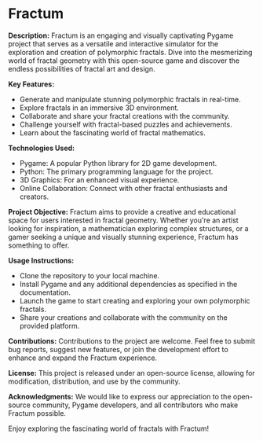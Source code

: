 # Fractum

**Description:**
Fractum is an engaging and visually captivating Pygame project that serves as a versatile and interactive simulator for the exploration and creation of polymorphic fractals. Dive into the mesmerizing world of fractal geometry with this open-source game and discover the endless possibilities of fractal art and design.

**Key Features:**
- Generate and manipulate stunning polymorphic fractals in real-time.
- Explore fractals in an immersive 3D environment.
- Collaborate and share your fractal creations with the community.
- Challenge yourself with fractal-based puzzles and achievements.
- Learn about the fascinating world of fractal mathematics.

**Technologies Used:**
- Pygame: A popular Python library for 2D game development.
- Python: The primary programming language for the project.
- 3D Graphics: For an enhanced visual experience.
- Online Collaboration: Connect with other fractal enthusiasts and creators.

**Project Objective:**
Fractum aims to provide a creative and educational space for users interested in fractal geometry. Whether you're an artist looking for inspiration, a mathematician exploring complex structures, or a gamer seeking a unique and visually stunning experience, Fractum has something to offer.

**Usage Instructions:**
- Clone the repository to your local machine.
- Install Pygame and any additional dependencies as specified in the documentation.
- Launch the game to start creating and exploring your own polymorphic fractals.
- Share your creations and collaborate with the community on the provided platform.

**Contributions:**
Contributions to the project are welcome. Feel free to submit bug reports, suggest new features, or join the development effort to enhance and expand the Fractum experience.

**License:**
This project is released under an open-source license, allowing for modification, distribution, and use by the community.

**Acknowledgments:**
We would like to express our appreciation to the open-source community, Pygame developers, and all contributors who make Fractum possible.

Enjoy exploring the fascinating world of fractals with Fractum!
